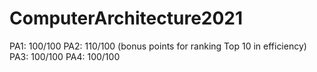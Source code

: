 # ComputerArchitecture2021

PA1: 100/100
PA2: 110/100 (bonus points for ranking Top 10 in efficiency)
PA3: 100/100
PA4: 100/100